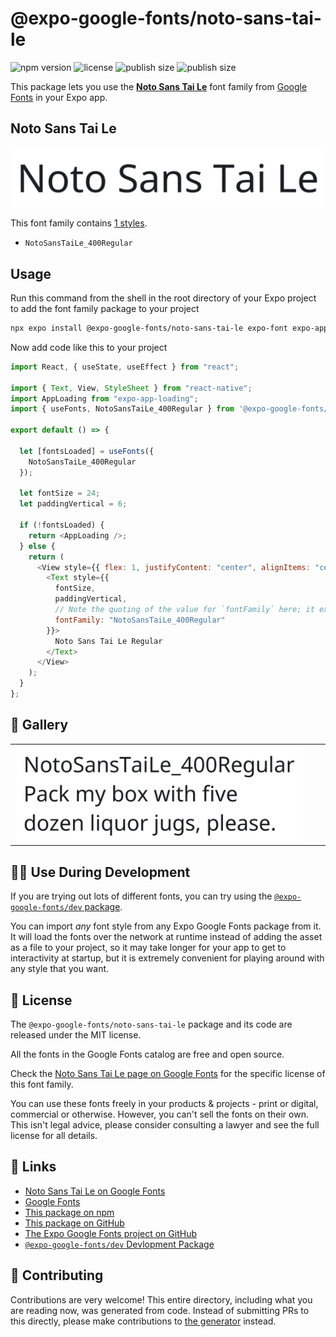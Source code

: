 # @expo-google-fonts/noto-sans-tai-le

![npm version](https://flat.badgen.net/npm/v/@expo-google-fonts/noto-sans-tai-le)
![license](https://flat.badgen.net/github/license/expo/google-fonts)
![publish size](https://flat.badgen.net/packagephobia/install/@expo-google-fonts/noto-sans-tai-le)
![publish size](https://flat.badgen.net/packagephobia/publish/@expo-google-fonts/noto-sans-tai-le)

This package lets you use the [**Noto Sans Tai Le**](https://fonts.google.com/specimen/Noto+Sans+Tai+Le) font family from [Google Fonts](https://fonts.google.com/) in your Expo app.

## Noto Sans Tai Le

![Noto Sans Tai Le](./font-family.png)

This font family contains [1 styles](#-gallery).

- `NotoSansTaiLe_400Regular`

## Usage

Run this command from the shell in the root directory of your Expo project to add the font family package to your project

```sh
npx expo install @expo-google-fonts/noto-sans-tai-le expo-font expo-app-loading
```

Now add code like this to your project

```js
import React, { useState, useEffect } from "react";

import { Text, View, StyleSheet } from "react-native";
import AppLoading from "expo-app-loading";
import { useFonts, NotoSansTaiLe_400Regular } from '@expo-google-fonts/noto-sans-tai-le';

export default () => {

  let [fontsLoaded] = useFonts({
    NotoSansTaiLe_400Regular
  });

  let fontSize = 24;
  let paddingVertical = 6;

  if (!fontsLoaded) {
    return <AppLoading />;
  } else {
    return (
      <View style={{ flex: 1, justifyContent: "center", alignItems: "center" }}>
        <Text style={{
          fontSize,
          paddingVertical,
          // Note the quoting of the value for `fontFamily` here; it expects a string!
          fontFamily: "NotoSansTaiLe_400Regular"
        }}>
          Noto Sans Tai Le Regular
        </Text>
      </View>
    );
  }
};
```

## 🔡 Gallery


||||
|-|-|-|
|![NotoSansTaiLe_400Regular](./NotoSansTaiLe_400Regular.ttf.png)||||


## 👩‍💻 Use During Development

If you are trying out lots of different fonts, you can try using the [`@expo-google-fonts/dev` package](https://github.com/expo/google-fonts/tree/master/font-packages/dev#readme).

You can import _any_ font style from any Expo Google Fonts package from it. It will load the fonts over the network at runtime instead of adding the asset as a file to your project, so it may take longer for your app to get to interactivity at startup, but it is extremely convenient for playing around with any style that you want.


## 📖 License

The `@expo-google-fonts/noto-sans-tai-le` package and its code are released under the MIT license.

All the fonts in the Google Fonts catalog are free and open source.

Check the [Noto Sans Tai Le page on Google Fonts](https://fonts.google.com/specimen/Noto+Sans+Tai+Le) for the specific license of this font family.

You can use these fonts freely in your products & projects - print or digital, commercial or otherwise. However, you can't sell the fonts on their own. This isn't legal advice, please consider consulting a lawyer and see the full license for all details.

## 🔗 Links

- [Noto Sans Tai Le on Google Fonts](https://fonts.google.com/specimen/Noto+Sans+Tai+Le)
- [Google Fonts](https://fonts.google.com/)
- [This package on npm](https://www.npmjs.com/package/@expo-google-fonts/noto-sans-tai-le)
- [This package on GitHub](https://github.com/expo/google-fonts/tree/master/font-packages/noto-sans-tai-le)
- [The Expo Google Fonts project on GitHub](https://github.com/expo/google-fonts)
- [`@expo-google-fonts/dev` Devlopment Package](https://github.com/expo/google-fonts/tree/master/font-packages/dev)

## 🤝 Contributing

Contributions are very welcome! This entire directory, including what you are reading now, was generated from code. Instead of submitting PRs to this directly, please make contributions to [the generator](https://github.com/expo/google-fonts/tree/master/packages/generator) instead.
